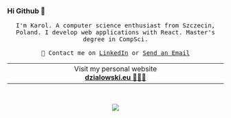 ### Hi Github 👋


  <!-- <img src="https://github.com/karlosos/karlosos/raw/master/github.gif" width="32px">
  <br><br>-->


<p align="center">
  <samp>
I'm Karol. A computer science enthusiast from Szczecin, Poland. I develop web applications with React. Master's degree in CompSci. 
     <br><br>💬 Contact me on <a href="https://www.linkedin.com/in/karol-dzialowski/">LinkedIn</a> or <a href="mailto:karlososhd@gmail.com">Send an Email</a>
  </samp>
</p>

<p align="center">
<table>
<tbody>
<td align="center">
<img width="2000" height="0"><br>
Visit my personal website <br> <b><a href="https://www.dzialowski.eu/">dzialowski.eu 👨🏻‍💻</a></b><br>
<img width="2000" height="0">
</td>
</tbody>
</table>
</p>

<p align="center">
<a href="https://sourcerer.io/karlosos"><img src="https://img.shields.io/badge/JavaScript-529%20commits-orange.svg" alt=""></a>
<a href="https://sourcerer.io/karlosos"><img src="https://img.shields.io/badge/Python-252%20commits-orange.svg" alt=""></a>
<a href="https://sourcerer.io/karlosos"><img src="https://img.shields.io/badge/C++-119%20commits-orange.svg" alt=""></a>
<a href="https://sourcerer.io/karlosos"><img src="https://img.shields.io/badge/Ruby-434%20commits-orange.svg" alt=""></a>
<a href="https://sourcerer.io/karlosos"><img src="https://img.shields.io/badge/HTML-260%20commits-orange.svg" alt=""></a>
<a href="https://sourcerer.io/karlosos"><img src="https://img.shields.io/badge/PHP-117%20commits-orange.svg" alt=""></a>
<a href="https://sourcerer.io/karlosos"><img src="https://img.shields.io/badge/SQL-21%20commits-orange.svg" alt=""></a>
</div>

<p align="center">
  <img alig src="https://github-profile-trophy.vercel.app/?username=karlosos&theme=darkhub&row=2&column=3" />
</p>


<!--
**surjithctly/surjithctly** is a ✨ _special_ ✨ repository because its `README.md` (this file) appears on your GitHub profile.

Here are some ideas to get you started:

- 🔭 I’m currently working on ...
- 🌱 I’m currently learning ...
- 👯 I’m looking to collaborate on ...
- 🤔 I’m looking for help with ...
- 💬 Ask me about ...
- 📫 How to reach me: ...
- 😄 Pronouns: ...
- ⚡ Fun fact: ...
-->
